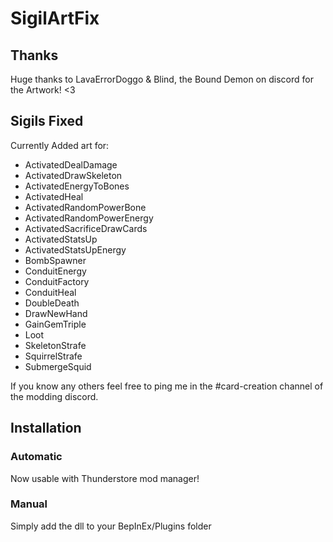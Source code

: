 # SigilArtFix

## Thanks
Huge thanks to LavaErrorDoggo & Blind, the Bound Demon on discord for the Artwork! <3

## Sigils Fixed
Currently Added art for:
 - ActivatedDealDamage
 - ActivatedDrawSkeleton
 - ActivatedEnergyToBones
 - ActivatedHeal
 - ActivatedRandomPowerBone
 - ActivatedRandomPowerEnergy
 - ActivatedSacrificeDrawCards
 - ActivatedStatsUp
 - ActivatedStatsUpEnergy
 - BombSpawner
 - ConduitEnergy
 - ConduitFactory
 - ConduitHeal
 - DoubleDeath
 - DrawNewHand
 - GainGemTriple
 - Loot
 - SkeletonStrafe
 - SquirrelStrafe
 - SubmergeSquid

If you know any others feel free to ping me in the #card-creation channel of the modding discord.

## Installation
### Automatic
Now usable with Thunderstore mod manager!

### Manual
Simply add the dll to your BepInEx/Plugins folder
